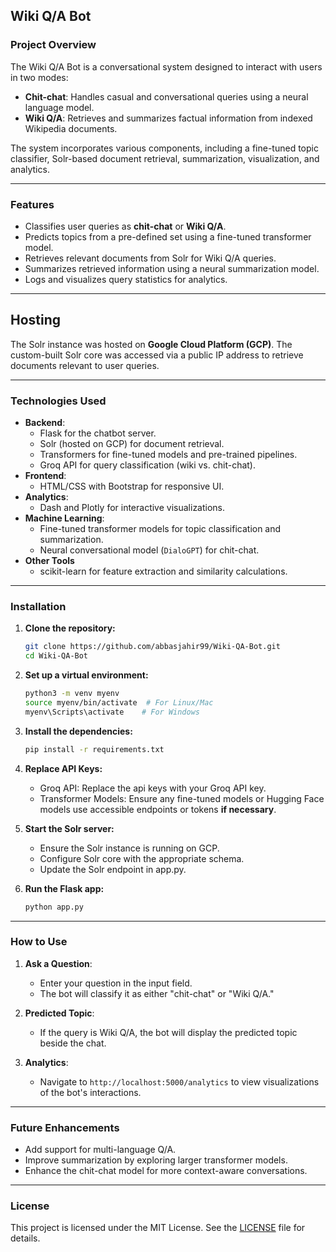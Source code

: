 ## **Wiki Q/A Bot**

### **Project Overview**
The Wiki Q/A Bot is a conversational system designed to interact with users in two modes:
- **Chit-chat**: Handles casual and conversational queries using a neural language model.
- **Wiki Q/A**: Retrieves and summarizes factual information from indexed Wikipedia documents.

The system incorporates various components, including a fine-tuned topic classifier, Solr-based document retrieval, summarization, visualization, and analytics.

---

### **Features**
- Classifies user queries as **chit-chat** or **Wiki Q/A**.
- Predicts topics from a pre-defined set using a fine-tuned transformer model.
- Retrieves relevant documents from Solr for Wiki Q/A queries.
- Summarizes retrieved information using a neural summarization model.
- Logs and visualizes query statistics for analytics.

---

## Hosting

The Solr instance was hosted on **Google Cloud Platform (GCP)**. The custom-built Solr core was accessed via a public IP address to retrieve documents relevant to user queries.

---

### **Technologies Used**

- **Backend**:
  - Flask for the chatbot server.
  - Solr (hosted on GCP) for document retrieval.
  - Transformers for fine-tuned models and pre-trained pipelines.
  - Groq API for query classification (wiki vs. chit-chat).
- **Frontend**:
  - HTML/CSS with Bootstrap for responsive UI.
- **Analytics**:
  - Dash and Plotly for interactive visualizations.
- **Machine Learning**:
  - Fine-tuned transformer models for topic classification and summarization.
  - Neural conversational model (`DialoGPT`) for chit-chat.
- **Other Tools**
  - scikit-learn for feature extraction and similarity calculations.


---

### **Installation**
1. **Clone the repository:**
   ```bash
   git clone https://github.com/abbasjahir99/Wiki-QA-Bot.git
   cd Wiki-QA-Bot
   ```

2. **Set up a virtual environment:**
   ```bash
   python3 -m venv myenv
   source myenv/bin/activate  # For Linux/Mac
   myenv\Scripts\activate    # For Windows
   ```

3. **Install the dependencies:**
   ```bash
   pip install -r requirements.txt
   ```
4. **Replace API Keys:**
   - Groq API: Replace the api keys with your Groq API key.
   - Transformer Models: Ensure any fine-tuned models or Hugging Face models use accessible endpoints or tokens **if necessary**.

5. **Start the Solr server:**
   - Ensure the Solr instance is running on GCP.
   - Configure Solr core with the appropriate schema.
   - Update the Solr endpoint in app.py.

6. **Run the Flask app:**
   ```bash
   python app.py
   ```
---

### **How to Use**
1. **Ask a Question**:
   - Enter your question in the input field.
   - The bot will classify it as either "chit-chat" or "Wiki Q/A."

2. **Predicted Topic**:
   - If the query is Wiki Q/A, the bot will display the predicted topic beside the chat.

3. **Analytics**:
   - Navigate to `http://localhost:5000/analytics` to view visualizations of the bot's interactions.

---

### **Future Enhancements**
- Add support for multi-language Q/A.
- Improve summarization by exploring larger transformer models.
- Enhance the chit-chat model for more context-aware conversations.

---

### **License**
This project is licensed under the MIT License. See the [LICENSE](LICENSE) file for details.
